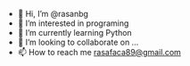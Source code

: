 - 👋 Hi, I’m @rasanbg
- 👀 I’m interested in programing
- 🌱 I’m currently learning Python
- 💞️ I’m looking to collaborate on ...
- 📫 How to reach me rasafaca89@gmail.com

<!---
rasanbg/rasanbg is a ✨ special ✨ repository because its `README.md` (this file) appears on your GitHub profile.
You can click the Preview link to take a look at your changes.
--->
